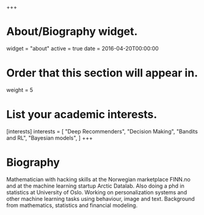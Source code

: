 +++
# About/Biography widget.
widget = "about"
active = true
date = 2016-04-20T00:00:00

# Order that this section will appear in.
weight = 5

# List your academic interests.
[interests]
  interests = [
    "Deep Recommenders",
    "Decision Making",
    "Bandits and RL",
    "Bayesian models",
  ]
+++

# Biography

Mathematician with hacking skills at the Norwegian marketplace FINN.no and at the machine learning startup Arctic Datalab. Also doing a phd in statistics at University of Oslo. Working on personalization systems and other machine learning tasks using behaviour, image and text. Background from mathematics, statistics and financial modeling.
